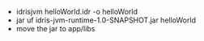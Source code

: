 * idrisjvm helloWorld.idr -o helloWorld
* jar uf idris-jvm-runtime-1.0-SNAPSHOT.jar helloWorld
* move the jar to app/libs

